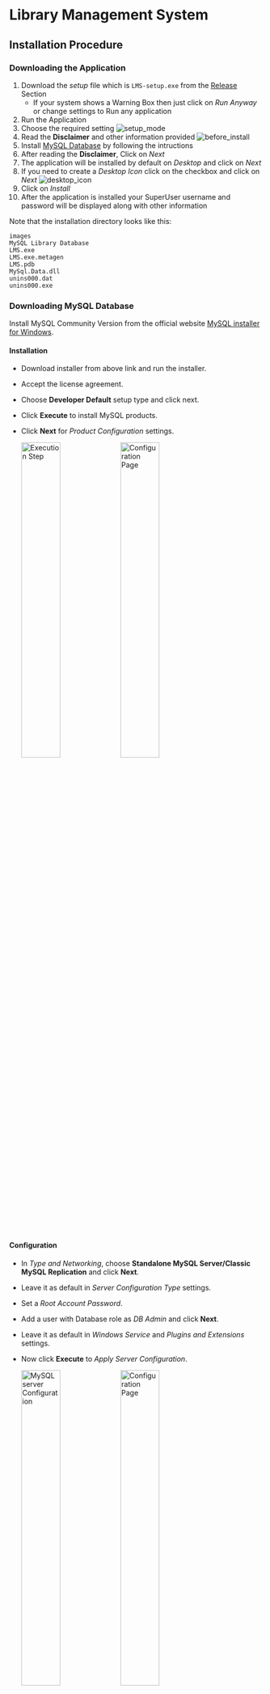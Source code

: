 # Library Management System

## Installation Procedure

### Downloading the Application
1. Download the _setup_ file which is ```LMS-setup.exe``` from the [Release](https://github.com/IITH-CS1023/cs1023-sdf-project-team-4/releases) Section
    - If your system shows a Warning Box then just click on _Run Anyway_ or change settings to Run any application
2. Run the Application
3. Choose the required setting
![setup_mode](Screenshots/Installation/setup_mode.png)
3. Read the **Disclaimer** and other information provided
![before_install](Screenshots/Installation/before_install.png)
4. Install [MySQL Database](#Downloading-MySQL-Database) by following the intructions
5. After reading the **Disclaimer**, Click on _Next_
6. The application will be installed by default on _Desktop_ and click on _Next_
7. If you need to create a _Desktop Icon_ click on the checkbox and click on _Next_
![desktop_icon](Screenshots/Installation/desktop_shortcut.png)
8. Click on _Install_
9. After the application is installed your SuperUser username and password will be displayed along with other information

Note that the installation directory looks like this: 
```
images
MySQL Library Database
LMS.exe
LMS.exe.metagen
LMS.pdb
MySql.Data.dll
unins000.dat
unins000.exe
```

### Downloading MySQL Database
Install MySQL Community Version from the official website [MySQL installer for Windows](https://dev.mysql.com/downloads/windows/installer/). <br>

#### Installation
- Download installer from above link and run the installer.
- Accept the license agreement.
- Choose **Developer Default** setup type and click next.
- Click **Execute** to install MySQL products.
- Click **Next** for _Product Configuration_ settings.

    <img src="Screenshots/MySql/installation.png" alt="Execution Step" width="40%" height ="40%"></img>
    <img src="Screenshots/MySql/product-configuration.png" alt="Configuration Page" width="40%" height="40%"></img>

#### Configuration
- In _Type and Networking_, choose **Standalone MySQL Server/Classic MySQL Replication** and click **Next**.
- Leave it as default in _Server Configuration Type_ settings.
- Set a _Root Account Password_.
- Add a user with Database role as _DB Admin_ and click **Next**.
- Leave it as default in _Windows Service_ and _Plugins and Extensions_ settings.
- Now click **Execute** to _Apply Server Configuration_.

    <img src="Screenshots/MySql/apply-configuration.png" alt="MySQL server Configuration" width="40%" height ="40%"></img>
    <img src="Screenshots/MySql/product-configuration-2.png" alt="Configuration Page" width="40%" height ="40%"></img>
- For _Router Confiugration_, leave it as default and click next.
- For configuring _Samples and Examples_, choose server and check connection with **Check** Button.
- Click **Next** and **Execute** to finish confiugration settings.

    <img src="Screenshots/MySql/connect-to-server.png" alt="Samples and Examples Configuration" width="40%" height ="40%"></img>
    <img src="Screenshots/MySql/product-configuration-3.png" alt="Configuration Page" width="40%" height ="40%"></img>
    
- > **_NOTE:_**  Follow [How To Install MySQL on Windows 10 ](https://youtu.be/WuBcTJnIuzo?t=259) for detailed tutorial on installation and configuration.

### Setting up Database

To set up the database follow the steps

1. Open _MySql WorkBench_ and click on the highlighted button and login with the _password_ you gave while adding user during _MySql Configuration_

    <img src="Screenshots/DB setup/connection.png" alt="" width="40%" height ="40%"></img>
2. Now go to **File -> Open SQL Script** and navigate to ```MySQL Library Database\library_system_db.sql``` from the installation directory shown above and click _Open_

    <img src="Screenshots/DB setup/open-sql-script.png" alt="" width="40%" height ="40%"></img>
3. Now click on the highlighted button to _Run_ the script

    <img src="Screenshots/DB setup/run-button.png" alt="" width="40%" height ="40%"></img>
4. Database is setup successfully

## Running the Application

> **_NOTE:_** When running the application for the first time, you will be required to input your UserName and Password for MySQL Database
- In the installation directory, click ```LMS.exe``` to run the application
- Enter _MySQL user credentials_ in the highlighted input boxes so that application can access the database locally before logging in as a _Librarian_

    <img src="Screenshots/Running Application/username.png" alt="" ></img>

    <img src="Screenshots/Running Application/password.png" alt="" ></img>
- Now _Sign In_ into the application with the credentials shown in the information shown just after installing **LMS** application.